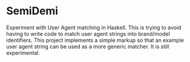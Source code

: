 SemiDemi
========

Experiment with User Agent matching in Haskell.
This is trying to avoid having to write code to match user agent strings into brand/model identifiers.
This project implements a simple markup so that an example user agent string can be used as a more generic matcher.
It is still experimental.

